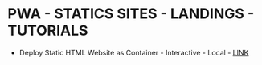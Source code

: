 # PWA - STATICS SITES - LANDINGS - TUTORIALS

* Deploy Static HTML Website as Container - Interactive - Local - [LINK](https://www.katacoda.com/courses/docker/create-nginx-static-web-server)
